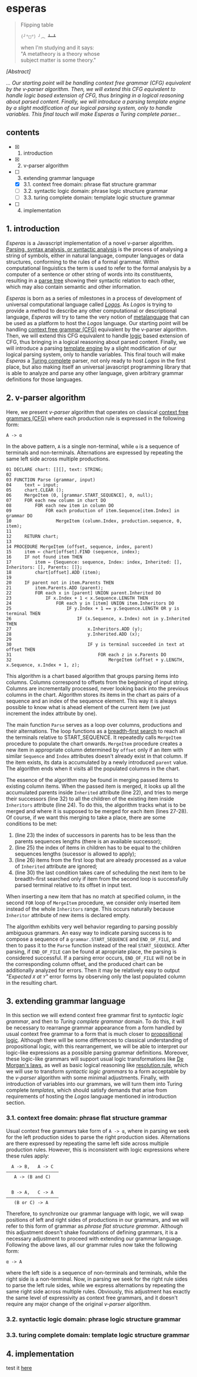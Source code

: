# esperas

> Flipping table
>  
>     (╯°□°）╯︵ ┻━┻  
>   
> when I'm studying and it says:  
> "A metatheory is a theory whose  
> subject matter is some theory."  

*[Abstract]*  

*... Our starting point will be handling context free grammar (CFG) equivalent by the v-parser algorithm. Then, we will extend this CFG equivalent to handle logic based extension of CFG, thus bringing in a logical reasoning about parsed content. Finally, we will introduce a parsing template engine by a slight modification of our logical parsing system, only to handle variables. This final touch will make Esperas a Turing complete parser...*

## contents
- [x] 1. introduction  
- [x] 2. v-parser algorithm  
- [ ] 3. extending grammar language  
    - [x] 3.1. context free domain: phrase flat structure grammar  
    - [ ] 3.2. syntactic logic domain: phrase logic structure grammar  
    - [ ] 3.3. turing complete domain: template logic structure grammar  
- [ ] 4. implementation  

## 1. introduction

*Esperas* is a Javascript implementation of a novel v-parser algorithm. [Parsing, syntax analysis, or syntactic analysis](https://en.wikipedia.org/wiki/Parsing) is the process of analysing a string of symbols, either in natural language, computer languages or data structures, conforming to the rules of a formal grammar. Within computational linguistics the term is used to refer to the formal analysis by a computer of a sentence or other string of words into its constituents, resulting in a [parse tree](https://en.wikipedia.org/wiki/Parse_tree) showing their syntactic relation to each other, which may also contain semantic and other information.

*Esperas* is born as a series of milestones in a process of development of universal computational language called [*Logos*](https://github.com/e-teoria/Logos). As *Logos* is trying to provide a method to describe any other computational or descriptional language, *Esperas* will try to tame the very notion of [metalanguage](https://en.wikipedia.org/wiki/Metalanguage) that can be used as a platform to host the *Logos* language. Our starting point will be handling [context free grammar (CFG)](https://en.wikipedia.org/wiki/Context-free_grammar) equivalent by the v-parser algorithm. Then, we will extend this CFG equivalent to handle [logic](https://en.wikipedia.org/wiki/Logic) based extension of CFG, thus bringing in a logical reasoning about parsed content. Finally, we will introduce a parsing [template engine](https://en.wikipedia.org/wiki/Template_processor#Template_engine_2) by a slight modification of our logical parsing system, only to handle variables. This final touch will make *Esperas* a [Turing complete](https://en.wikipedia.org/wiki/Turing_completeness) parser, not only ready to host *Logos* in the first place, but also making itself an universal javascript programming library that is able to analyze and parse any other language, given arbitrary grammar definitions for those languages.

## 2. v-parser algorithm

Here, we present *v-parser* algorithm that operates on classical [context free grammars (CFG)](https://en.wikipedia.org/wiki/Context-free_grammar) where each production rule is expressed in the following form:

    A -> α

In the above pattern, `A` is a single non-terminal, while `α` is a sequence of terminals and non-terminals. Alternations are expressed by repeating the same left side across multiple productions.

    01 DECLARE chart: [][], text: STRING;
    02 
    03 FUNCTION Parse (grammar, input)
    04     text ← input;
    05     chart.CLEAR ();
    06     MergeItem (0, [grammar.START_SEQUENCE], 0, null);
    07     FOR each new column in chart DO
    08         FOR each new item in column DO
    09             FOR each production of item.Sequence[item.Index] in grammar DO
    10                 MergeItem (column.Index, production.sequence, 0, item);
    11 
    12     RETURN chart;
    13 
    14 PROCEDURE MergeItem (offset, sequence, index, parent)
    15     item ← chart[offset].FIND (sequence, index);
    16     IF not found item THEN
    17         item ← {Sequence: sequence, Index: index, Inherited: [], Inheritors: [], Parents: []};
    18         chart[offset].ADD (item);
    19 
    20     IF parent not in item.Parents THEN
    21         item.Parents.ADD (parent);
    22         FOR each x in [parent] UNION parent.Inherited DO
    23             IF x.Index + 1 < x.Sequence.LENGTH THEN
    24                 FOR each y in [item] UNION item.Inheritors DO
    25                     IF y.Index + 1 == y.Sequence.LENGTH OR y is terminal THEN
    26                         IF (x.Sequence, x.Index) not in y.Inherited THEN
    27                             x.Inheritors.ADD (y);
    28                             y.Inherited.ADD (x);
    29                             
    30                             IF y is terminal succeeded in text at offset THEN
    31                                 FOR each z in x.Parents DO
    32                                     MergeItem (offset + y.LENGTH, x.Sequence, x.Index + 1, z);

This algorithm is a chart based algorithm that groups parsing items into columns. Columns correspond to offsets from the beginning of input string. Columns are incrementally processed, never looking back into the previous columns in the chart. Algorithm stores its items in the chart as pairs of a sequence and an index of the sequence element. This way it is always possible to know what is ahead element of the current item (we just increment the index attribute by one).

The main function `Parse` serves as a loop over columns, productions and their alternations. The loop functions as a [breadth-first search](https://en.wikipedia.org/wiki/Breadth-first_search) to reach all the terminals relative to START_SEQUENCE. It repeatedly calls `MergeItem` procedure to populate the chart onwards. `MergeItem` procedure creates a new item in appropriate column determined by `offset` only if an item with similar `Sequence` and `Index` attributes doesn't already exist in that column. If the item exists, its data is accumulated by a newly introduced `parent` value. The algorithm ends when it visits all the populated columns in the chart.

The essence of the algorithm may be found in merging passed items to existing column items. When the passed item is merged, it looks up all the accumulated parents inside `Inherited` attribute (line 22), and tries to merge their successors (line 32) to all the children of the existing item inside `Inheritors` attribute (line 24). To do this, the algorithm tracks what is to be merged and where it is supposed to be merged for each item (lines 27-28). Of course, if we want this merging to take a place, there are some conditions to be met:

1. (line 23) the index of successors in parents has to be less than the parents sequences lengths (there is an available successor);
2. (line 25) the index of items in children has to be equal to the children sequences lengths (sucessor is allowed to apply);
3. (line 26) items from the first loop that are already processed as a value of `Inherited` attribute are ignored;
4. (line 30) the last condition takes care of scheduling the next item to be breadth-first searched only if item from the second loop is successfully parsed terminal relative to its offset in input text.

When inserting a new item that has no match at specified column, in the second `FOR` loop of `MergeItem` procedure, we consider only inserted item instead of the whole `Inheritors` range. This occurs naturally because `Inheritor` attribute of new items is declared empty.

The algorithm exhibits very well behavior regarding to parsing possibly ambiguous grammars. An easy way to indicate parsing success is to compose a sequence of a `grammar.START_SEQUENCE` and `END_OF_FILE`, and then to pass it to the `Parse` function instead of the real `START_SEQUENCE`. After parsing, if `END_OF_FILE` can be found at apropriate place, the parsing is considered successful. If a parsing error occurs, `END_OF_FILE` will not be in the corresponding column offset, and the produced chart can be additionally analyzed for errors. Then it may be relatively easy to output *"Expected `X` at `Y`"* error forms by observing only the last populated column in the resulting chart.

## 3. extending grammar language

In this section we will extend context free grammar first to *syntactic logic grammar*, and then to *Turing complete grammar* domain. To do this, it will be necessary to rearrange grammar appearance from a form handled by usual context free grammar to a form that is much closer to [propositional logic](https://en.wikipedia.org/wiki/Propositional_calculus). Although there will be some differences to classical understanding of propositional logic, with this rearrangement, we will be able to interpret our logic-like expressions as a possible parsing grammar definitions. Moreover, these logic-like grammars will support usual logic transformations like [De Morgan's laws](https://en.wikipedia.org/wiki/De_Morgan%27s_laws), as well as basic logical reasoning like [resolution rule](https://en.wikipedia.org/wiki/Resolution_(logic)), which we will use to transform *syntactic logic grammars* to a form acceptable by the *v-parser* algorithm with some minimal adjustments. Finally, with introduction of variables into our grammars, we will turn them into Turing complete *templates*, which should satisfy demands that arise from requirements of hosting the *Logos* language mentioned in introduction section. 

### 3.1. context free domain: phrase flat structure grammar

Usual context free grammars take form of `A -> α`, where in parsing we seek for the left production sides to parse the right production sides. Alternations are there expressed by repeating the same left side across multiple production rules. However, this is inconsistent with logic expressions where these rules apply:

      A -> B,   A -> C
    ————————————————————
       A -> (B and C)


      B -> A,   C -> A
    ————————————————————
       (B or C) -> A

Therefore, to synchronize our grammar language with logic, we will swap positions of left and right sides of productions in our grammars, and we will refer to this form of grammar as *phrase flat structure grammar*. Although this adjustment doesn't shake foundations of defining grammars, it is a necessary adjustment to proceed with extending our grammar language. Following the above laws, all our grammar rules now take the following form:

    α -> A
    
where the left side is a sequence of non-terminals and terminals, while the right side is a non-terminal. Now, in parsing we seek for the right rule sides to parse the left rule sides, while we express alternations by repeating the same right side across multiple rules. Obviously, this adjustment has exactly the same level of expressivity as context free grammars, and it doesn't require any major change of the original *v-parser* algorithm.

### 3.2. syntactic logic domain: phrase logic structure grammar
### 3.3. turing complete domain: template logic structure grammar

## 4. implementation
test it [here](https://e-teoria.github.io/Esperas/)

